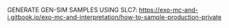 GENERATE GEN-SIM SAMPLES USING SLC7: https://exo-mc-and-i.gitbook.io/exo-mc-and-interpretation/how-to-sample-production-private
